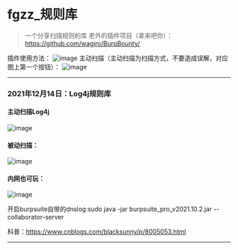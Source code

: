 # fgzz_规则库
> 一个分享扫描规则的库
老外的插件项目（拿来吧你）：https://github.com/wagiro/BurpBounty/

插件使用方法：
![image](https://user-images.githubusercontent.com/35132751/145958377-cf2daf5c-78ff-4ae8-aad2-6fd24c6ee024.png)
主动扫描（主动扫描为扫描方式，不要造成误解，对应图上第一个按钮）：
![image](https://user-images.githubusercontent.com/35132751/145958686-c422d856-6c9e-4b66-81c3-005fbbb17da0.png)

---

### 2021年12月14日：Log4j规则库
#### 主动扫描Log4j
![image](https://user-images.githubusercontent.com/35132751/145957731-d31fbc36-c31d-406a-a92e-6f703129ec13.png)

#### 被动扫描：
![image](https://user-images.githubusercontent.com/35132751/146002285-844a1210-38cd-4a35-8217-d7aca93dfd41.png)

#### 内网也可玩：

![image](https://user-images.githubusercontent.com/35132751/145965510-ba1b51e2-5bd3-4062-966a-6081a723bd9b.png)

开启burpsuite自带的dnslog:sudo java -jar burpsuite_pro_v2021.10.2.jar --collaborator-server

科普：https://www.cnblogs.com/blacksunny/p/8005053.html

---

